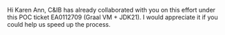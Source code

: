 Hi Karen Ann, C&IB has already collaborated with you on this effort under this POC ticket EA0112709 (Graal VM + JDK21). I would appreciate it if you could help us speed up the process.